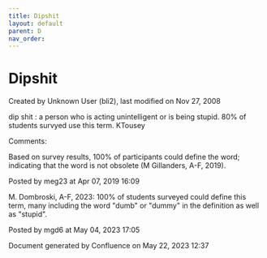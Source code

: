 ```yaml
---
title: Dipshit
layout: default
parent: D
nav_order:
---
```


# Dipshit

Created by  Unknown User (bli2), last modified on Nov 27, 2008

dip shit : a person who is acting unintelligent or is being stupid. 80% of students survyed use this term. KTousey

Comments:

Based on survey results, 100% of participants could define the word; indicating that the word is not obsolete (M Gillanders, A-F, 2019).

Posted by meg23 at Apr 07, 2019 16:09

M. Dombroski, A-F, 2023: 100% of students surveyed could define this term, many including the word &quot;dumb&quot; or &quot;dummy&quot; in the definition as well as &quot;stupid&quot;.

Posted by mgd6 at May 04, 2023 17:05

Document generated by Confluence on May 22, 2023 12:37



